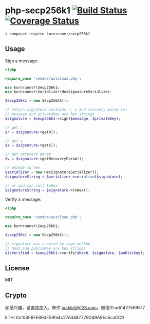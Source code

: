 # php-secp256k1 [![Build Status](https://travis-ci.org/kornrunner/php-secp256k1.svg?branch=master)](https://travis-ci.org/kornrunner/php-secp256k1)  [![Coverage Status](https://coveralls.io/repos/github/kornrunner/php-secp256k1/badge.svg?branch=master)](https://coveralls.io/github/kornrunner/php-secp256k1?branch=master)

```lang=bash
$ composer require kornrunner/secp256k1
```

## Usage

Sign a message:

```php
<?php

require_once 'vendor/autoload.php';

use kornrunner\Secp256k1;
use kornrunner\Serializer\HexSignatureSerializer;

$secp256k1 = new Secp256k1();

// return signature contains r, s and recovery param (v).
// message and privateKey are hex strings
$signature = $secp256k1->sign($message, $privateKey);

// get r
$r = $signature->getR();

// get s
$s = $signature->getS();

// get recovery param
$v = $signature->getRecoveryParam();

// encode to hex
$serializer = new HexSignatureSerializer();
$signatureString = $serializer->serialize($signature);

// or you can call toHex
$signatureString = $signature->toHex();
```

Verify a message:

```php
<?php

require_once 'vendor/autoload.php';

use kornrunner\Secp256k1;

$secp256k1 = new Secp256k1();

// signature was created by sign method
// hash and publicKey are hex strings
$isVerified = $secp256k1->verify($hash, $signature, $publicKey);
```

## License

MIT

## Crypto

如感兴趣，请直接加入，邮件:lucklidi@126.com，微信ID:adi1427569517

ETH: 0x104F8FE69dF59fe4c27dd487779D49A9Ec5caCC9
